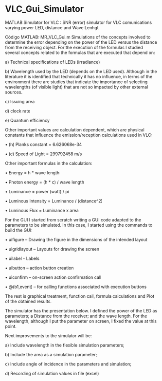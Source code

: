# VLC_Gui_Simulator
MATLAB Simulator for VLC : SNR (error) simulator for VLC comunications  varying power LED, distance and Wave Lenhgt

Código MATLAB: MR_VLC_Gui.m
Simulations of the concepts involved to determine the error depending on the power of the LED versus the distance from the receiving object.
For the execution of the formulas I studied several concepts related to the formulas that are executed that depend on:

a)	Technical specifications of LEDs (irradiance)

b)	Wavelength used by the LED (depends on the LED used). Although in the literature it is identified that technically it has no influence, in terms of the environment there are studies that indicate the importance of selecting wavelengths (of visible light) that are not so impacted by other external sources.

c)	Issuing area

d)	clock rate

e)	Quantum efficiency

Other important values are calculation dependent, which are physical constants that influence the emission/reception calculations used in VLC:

• (h) Planks constant = 6.626068e-34

• (c) Speed of Light = 299792458 m/s

Other important formulas in the calculation:

• Energy = h * wave length

• Photon energy = (h * c) / wave length

• Luminance = power (watt) / pi

• Luminous Intensity = Luminance / (distance^2)

• Luminous Flux = Luminance x area

For the GUI I started from scratch writing a GUI code adapted to the parameters to be simulated. In this case, I started using the commands to build the GUI:

• uifigure – Drawing the figure in the dimensions of the intended layout

• uigridlayout – Layouts for drawing the screen

• uilabel - Labels

• uibutton – action button creation

• uiconfirm – on-screen action confirmation call

• @(b1,event) – for calling functions associated with execution buttons

The rest is graphical treatment, function call, formula calculations and Plot of the obtained results.

The simulator has the presentation below. I defined the power of the LED as parameters; a Distance from the receiver; and the wave length. For the wavelength, although I put the parameter on screen, I fixed the value at this point.

Next improvements to the simulator will be:

a)	Include wavelength in the flexible simulation parameters;

b)	Include the area as a simulation parameter;

c)	Include angle of incidence in the parameters and simulation;

d)	Recording of simulation values in file (excel)
